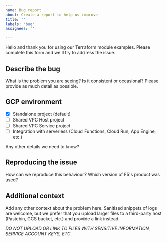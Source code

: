 ```yaml
---
name: Bug report
about: Create a report to help us improve
title: ''
labels: 'bug'
assignees: ''

---
```


Hello and thank you for using our Terraform module examples. Please complete this
form and we'll try to address the issue.

## Describe the bug

What is the problem you are seeing? Is it consistent or occasional? Please
provide as much detail as possible.

## GCP environment

* [x] Standalone project (default)
* [ ] Shared VPC Host project
* [ ] Shared VPC Service project
* [ ] Integration with serverless (Cloud Functions, Cloud Run, App Engine, etc.)

Any other details we need to know?

## Reproducing the issue

How can we reproduce this behaviour? Which version of F5's product was used?


## Additional context

Add any other context about the problem here. Sanitised snippets of logs are
welcome, but we prefer that you upload larger files to a third-party host
(Pastebin, GCS bucket, etc.) and provide a link instead.

*DO NOT UPLOAD OR LINK TO FILES WITH SENSITIVE INFORMATION, SERVICE ACCOUNT KEYS, ETC.*
